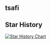 ## tsafi

## Star History

[![Star History Chart](https://api.star-history.com/svg?repos=michaelshimeles/tsafi&type=Date)](https://star-history.com/#michaelshimeles/tsafi&Date)
